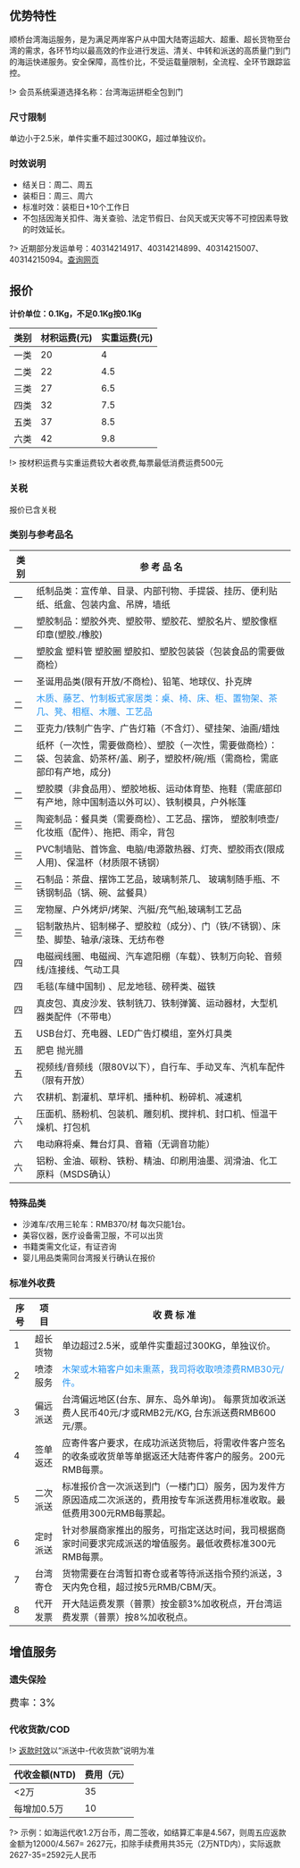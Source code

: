## 优势特性
顺桥台湾海运服务，是为满足两岸客户从中国大陆寄运超大、超重、超长货物至台湾的需求，各环节均以最高效的作业进行发运、清关、中转和派送的高质量门到门的海运快递服务。安全保障，高性价比，不受运载量限制，全流程、全环节跟踪监控。

!> 会员系统渠道选择名称：台湾海运拼柜全包到门

### 尺寸限制
单边小于2.5米，单件实重不超过300KG，超过单独议价。

### 时效说明
- 结关日：周二、周五
- 装柜日：周三、周六
- 标准时效：装柜日+10个工作日
- 不包括因海关扣件、海关查验、法定节假日、台风天或天灾等不可控因素导致的时效延长。

?> 近期部分发运单号：40314214917、40314214899、40314215007、40314215094。[查询网页](http://www.track-line.hk/)

## 报价
**计价单位：0.1Kg，不足0.1Kg按0.1Kg**

| 类别 | 材积运费(元) | 实重运费(元) |
|----|------|------|
| 一类 | 20   | 4    |
| 二类 | 22   | 4.5  |
| 三类 | 27   | 6.5  |
| 四类 | 32   | 7.5  |
| 五类 | 37   | 8.5  |
| 六类 | 42   | 9.8  |

!> 按材积运费与实重运费较大者收费,每票最低消费运费500元

### 关税
报价已含关税

### 类别与参考品名
| 类 别 | 参 考 品 名                                                            |
|-----|--------------------------------------------------------------------|
| 一  | 纸制品类：宣传单、目录、内部刊物、手提袋、挂历、便利贴纸、纸盒、包装内盒、吊牌，墙纸                         |
| 一  | 塑胶制品：塑胶外壳、塑胶带、塑胶花、塑胶名片、塑胶像框 印章(塑胶./橡胶)                             |
| 一  | 塑胶盒 塑料管  塑胶圈  塑胶扣、塑胶包装袋（包装食品的需要做商检）                                |
| 一  | 圣诞用品类(限有开放/不商检)、铅笔、地球仪、扑克牌                                         |
| 二  | <font color=#2294f4>木质、藤艺、竹制板式家居类：桌、椅、床、柜、置物架、茶几、凳、相框、木雕、工艺品</font>                           |
| 二  | 亚克力/铁制广告字、广告灯箱（不含灯）、壁挂架、油画/蜡烛                                      |
| 二  | 纸杯（一次性，需要做商检）、塑胶（一次性，需要做商检）：袋、包装盒、奶茶杯/盖、刷子，塑胶杯/碗/瓶（需商检，需底部印有产地，成分) |
| 二  | 塑胶膜（非食品用）、塑胶地板、运动体育垫、拖鞋（需底部印有产地，除中国制造以外可以）、铁制模具，户外帐篷               |
| 三  | 陶瓷制品：餐具类（需要商检）、工艺品、摆饰， 塑胶制喷壶/化妆瓶（配件）、拖把、雨伞，背包                      |
| 三  | PVC制墙贴、首饰盒、电脑/电源散热器、灯壳、塑胶雨衣(限成人用)、保温杯（材质限不锈钢）                      |
| 三  | 石制品：茶盘、摆饰工艺品，玻璃制茶几、 玻璃制随手瓶、不锈钢制品（锅、碗、盆餐具）                          |
| 三  | 宠物屋、户外烤炉/烤架、汽艇/充气船,玻璃制工艺品                                          |
| 三  | 铝制散热片、铝制梯子、塑胶粒（成分）、门（铁/不锈钢）、床垫、脚垫、轴承/滚珠、无纺布卷                       |
| 四  | 电磁阀线圈、电磁阀、汽车遮阳棚（车载）、铁制万向轮、音频线/连接线、气动工具                             |
| 四  |  毛毯(车缝中国制) 、尼龙地毯、磅秤类、磁铁                                            |
| 四  | 真皮包、真皮沙发、铁制铣刀、铁制弹簧、运动器材，大型机器类配件（不带电）                               |
| 五  | USB台灯、充电器、LED广告灯模组，室外灯具类                                           |
| 五  | 肥皂 抛光腊                                                             |
| 五  | 视频线/音频线（限80V以下），自行车、手动叉车、汽机车配件（限有开放）                               |
| 六  | 农耕机、割灌机、草坪机、播种机、粉碎机、减速机                                            |
| 六  | 压面机、肠粉机、包装机、雕刻机、搅拌机、封口机、恒温干燥机、打包机                                  |
| 六  | 电动麻将桌、舞台灯具、音箱（无调音功能）                                               |
| 六  | 铝粉、金油、碳粉、铁粉、精油、印刷用油墨、润滑油、化工原料（MSDS确认）                              |

### 特殊品类
- 沙滩车/农用三轮车：RMB370/材 每次只能1台。
- 美容仪器，医疗设备需卫服，不可以出货
- 书籍类需文化证，有证咨询
- 婴儿用品类需同台湾报关行确认在报价

### 标准外收费
| 序号 | 项  目 | 收 费 标 准                                                          |
|----|------|------------------------------------------------------------------|
| 1  | 超长货物 | 单边超过2.5米，或单件实重超过300KG，单独议价。                                      |
| 2  | 喷漆服务 | <font color=#2294f4>木架或木箱客户如未熏蒸，我司将收取喷漆费RMB30元/件。</font>                                    |
| 3  | 偏远派送 | 台湾偏远地区(台东、屏东、岛外单询)。 每票货加收派送费人民币40元/才或RMB2元/KG, 台东派送费RMB600元/票。   |
| 4  | 签单返还 | 应寄件客户要求，在成功派送货物后，将需收件客户签名的收条或收货单等单据返还大陆寄件客户的服务。200元RMB每票。        |
| 5  | 二次派送 | 标准报价含一次派送到门（一楼门口）服务，因为发件方原因造成二次派送的，费用按专车派送费用标准收取。最低费用300元RMB每票起。 |
| 6  | 定时派送 | 针对参展商家推出的服务，可指定送达时间，我司根据商家时间要求完成派送的增值服务。最低收费标准300元RMB每票。         |
| 7  | 台湾寄仓 | 货物需要在台湾暂扣寄仓或者等待派送指令预约派送，3天内免仓租，超过按5元RMB/CBM/天。                   |
| 8  | 代开发票 | 开大陆运费发票（普票）按金额3%加收税点，开台湾运费发票（普票）按8%加收税点。                         |


## 增值服务
### 遗失保险
<font size=4>费率：3%</font>

### 代收货款/COD
!> [返款时效](http://www.soarsq.com/add.html)以“派送中-代收货款”说明为准

| 代收金额(NTD) | 费用（元） |
|-----------|-------|
| <2万       | 35    |
| 每增加0.5万   | 10    |

?> 示例：如海运代收1.2万台币，周二签收，如结算汇率是4.567，则周五应返款金额为12000/4.567= 2627元，扣除手续费用共35元（2万NTD内），实际返款2627-35=2592元人民币
